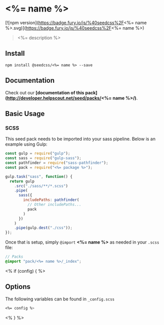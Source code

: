 # <%= name %>

[![npm version](https://badge.fury.io/js/%40seedcss%2F<%= name %>.svg)](https://badge.fury.io/js/%40seedcss%2F<%= name %>)

> <%= description %>

## Install

```
npm install @seedcss/<%= name %> --save
```

## Documentation

Check out our **[documentation of this pack](http://developer.helpscout.net/seed/packs/<%= name %>/)**.

## Basic Usage

### SCSS

This seed pack needs to be imported into your sass pipeline. Below is an example using Gulp:

```javascript
const gulp = require("gulp");
const sass = require("gulp-sass");
const pathfinder = require("sass-pathfinder");
const pack = require("<%= package %>");

gulp.task("sass", function() {
  return gulp
    .src("./sass/**/*.scss")
    .pipe(
      sass({
        includePaths: pathfinder(
          // Other includePaths...
          pack
        )
      })
    )
    .pipe(gulp.dest("./css"));
});
```

Once that is setup, simply `@import` **<%= name %>** as needed in your `.scss` file:

```scss
// Packs
@import "pack/<%= name %>/_index";
```

<% if (config) { %>

## Options

The following variables can be found in `_config.scss`

```scss
<%= config %>
```

<% } %>
